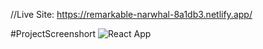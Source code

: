 //Live Site: https://remarkable-narwhal-8a1db3.netlify.app/


#ProjectScreenshort
![React App](https://user-images.githubusercontent.com/74599998/169596104-02157a45-ce0d-4c54-94db-47f9b8f68ca6.png)
